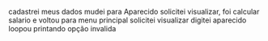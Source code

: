 cadastrei meus dados
mudei para Aparecido
solicitei visualizar, foi calcular salario e voltou para menu principal
solicitei visualizar
digitei aparecido
        loopou printando opção invalida